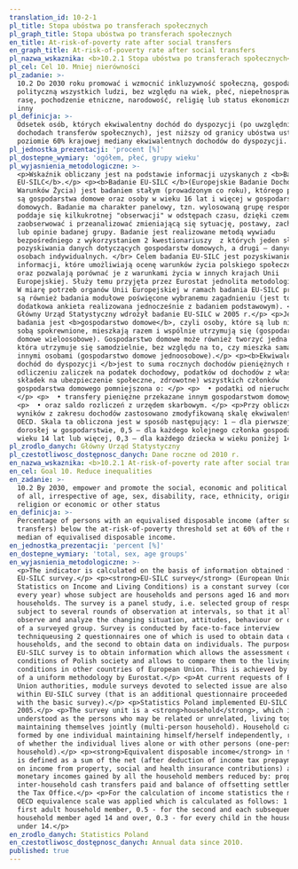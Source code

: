 ```yaml
---
translation_id: 10-2-1
pl_title: Stopa ubóstwa po transferach społecznych
pl_graph_title: Stopa ubóstwa po transferach społecznych
en_title: At-risk-of-poverty rate after social transfers
en_graph_title: At-risk-of-poverty rate after social transfers
pl_nazwa_wskaznika: <b>10.2.1 Stopa ubóstwa po transferach społecznych</b>
pl_cel: Cel 10. Mniej nierówności
pl_zadanie: >-
  10.2 Do 2030 roku promować i wzmocnić inkluzywność społeczną, gospodarczą i
  polityczną wszystkich ludzi, bez względu na wiek, płeć, niepełnosprawność,
  rasę, pochodzenie etniczne, narodowość, religię lub status ekonomiczny bądź
  inny
pl_definicja: >-
  Odsetek osób, których ekwiwalentny dochód do dyspozycji (po uwzględnieniu w
  dochodach transferów społecznych), jest niższy od granicy ubóstwa ustalonej na
  poziomie 60% krajowej mediany ekwiwalentnych dochodów do dyspozycji.
pl_jednostka_prezentacji: 'procent [%]'
pl_dostepne_wymiary: 'ogółem, płeć, grupy wieku'
pl_wyjasnienia_metodologiczne: >-
  <p>Wskaźnik obliczany jest na podstawie informacji uzyskanych z <b>Badania
  EU-SILC</b>.</p> <p><b>Badanie EU-SILC </b>(Europejskie Badanie Dochodów i
  Warunków Życia) jest badaniem stałym (prowadzonym co roku), którego podmiotem
  są gospodarstwa domowe oraz osoby w wieku 16 lat i więcej w gospodarstwach
  domowych. Badanie ma charakter panelowy, tzn. wylosowaną grupę respondentów
  poddaje się kilkukrotnej "obserwacji" w odstępach czasu, dzięki czemu można
  zaobserwować i przeanalizować zmieniającą się sytuację, postawy, zachowania
  lub opinie badanej grupy. Badanie jest realizowane metodą wywiadu
  bezpośredniego z wykorzystaniem 2 kwestionariuszy  z których jeden służy do
  pozyskiwania danych dotyczących gospodarstw domowych, a drugi – danych o
  osobach indywidualnych. </br> Celem badania EU-SILC jest pozyskiwanie
  informacji, które umożliwiają ocenę warunków życia polskiego społeczeństwa
  oraz pozwalają porównać je z warunkami życia w innych krajach Unii
  Europejskiej. Służy temu przyjęta przez Eurostat jednolita metodologia. </br>
  W miarę potrzeb organów Unii Europejskiej w ramach badania EU-SILC prowadzone
  są również badania modułowe poświęcone wybranemu zagadnieniu (jest to
  dodatkowa ankieta realizowana jednocześnie z badaniem podstawowym). </br>
  Główny Urząd Statystyczny wdrożył badanie EU-SILC w 2005 r.</p> <p>Jednostką
  badania jest <b>gospodarstwo domowe</b>, czyli osoby, które są lub nie są ze
  sobą spokrewnione, mieszkają razem i wspólnie utrzymują się (gospodarstwo
  domowe wieloosobowe). Gospodarstwo domowe może również tworzyć jedna osoba,
  która utrzymuje się samodzielnie, bez względu na to, czy mieszka sama, czy z
  innymi osobami (gospodarstwo domowe jednoosobowe).</p> <p><b>Ekwiwalentny
  dochód do dyspozycji </b>jest to suma rocznych dochodów pieniężnych netto (po
  odliczeniu zaliczek na podatek dochodowy, podatków od dochodów z własności,
  składek na ubezpieczenie społeczne, zdrowotne) wszystkich członków
  gospodarstwa domowego pomniejszona o: </p> <p>  • podatki od nieruchomości,
  </p> <p>  • transfery pieniężne przekazane innym gospodarstwom domowym </p>
  <p>  • oraz saldo rozliczeń z urzędem skarbowym. </p> <p>Przy obliczeniach
  wyników z zakresu dochodów zastosowano zmodyfikowaną skalę ekwiwalentności
  OECD. Skala ta obliczona jest w sposób następujący: 1 – dla pierwszej osoby
  dorosłej w gospodarstwie, 0,5 – dla każdego kolejnego członka gospodarstwa w
  wieku 14 lat lub więcej, 0,3 – dla każdego dziecka w wieku poniżej 14 lat.</p>
pl_zrodlo_danych: Główny Urząd Statystyczny
pl_czestotliwosc_dostępnosc_danych: Dane roczne od 2010 r.
en_nazwa_wskaznika: <b>10.2.1 At-risk-of-poverty rate after social transfers</b>
en_cel: Goal 10. Reduce inequalities
en_zadanie: >-
  10.2 By 2030, empower and promote the social, economic and political inclusion
  of all, irrespective of age, sex, disability, race, ethnicity, origin,
  religion or economic or other status
en_definicja: >-
  Percentage of persons with an equivalised disposable income (after social
  transfers) below the at-risk-of-poverty threshold set at 60% of the national
  median of equivalised disposable income.
en_jednostka_prezentacji: 'percent [%]'
en_dostepne_wymiary: 'total, sex, age groups'
en_wyjasnienia_metodologiczne: >-
  <p>The indicator is calculated on the basis of information obtained from the
  EU-SILC survey.</p> <p><strong>EU-SILC survey</strong> (European Union
  Statistics on Income and Living Conditions) is a constant survey (conducted
  every year) whose subject are households and persons aged 16 and more in
  households. The survey is a panel study, i.e. selected group of respondents is
  subject to several rounds of observation at intervals, so that it allows to
  observe and analyze the changing situation, attitudes, behaviour or opinions
  of a surveyed group. Survey is conducted by face-to-face interview
  techniqueusing 2 questionnaires one of which is used to obtain data on
  households, and the second to obtain data on individuals. The purpose of
  EU-SILC survey is to obtain information which allows the assessment of living
  conditions of Polish society and allows to compare them to the living
  conditions in other countries of European Union. This is achieved by adoption
  of a uniform methodology by Eurostat.</p> <p>At current requests of European
  Union authorities, module surveys devoted to selected issue are also conducted
  within EU-SILC survey (that is an additional questionnaire proceeded together
  with the basic survey).</p> <p>Statistics Poland implemented EU-SILC survey in
  2005.</p> <p>The survey unit is a <strong>household</strong>, which is
  understood as the persons who may be related or unrelated, living together and
  maintaining themselves jointly (multi-person household). Household can also be
  formed by one individual maintaining himself/herself independently, regardless
  of whether the individual lives alone or with other persons (one-person
  household).</p> <p><strong>Equivalent disposable income</strong> in the survey
  is defined as a sum of the net (after deduction of income tax prepayment, tax
  on income from property, social and health insurance contributions) annual
  monetary incomes gained by all the household members reduced by: property tax,
  inter-household cash transfers paid and balance of offsetting settlements with
  the Tax Office.</p> <p>For the calculation of income statistics the modified
  OECD equivalence scale was applied which is calculated as follows: 1 - for the
  first adult household member, 0.5 - for the second and each subsequent
  household member aged 14 and over, 0.3 - for every child in the household
  under 14.</p>
en_zrodlo_danych: Statistics Poland
en_czestotliwosc_dostępnosc_danych: Annual data since 2010.
published: true
---
```


